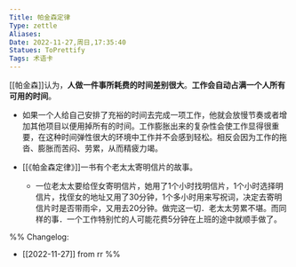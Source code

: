 ```yaml
---
Title: 帕金森定律 
Type: zettle
Aliases: 
Date: 2022-11-27,周日,17:35:40 
Statues: ToPrettify 
Tags: 术语卡
---
```


[[帕金森]]认为，**人做一件事所耗费的时间差别很大**。**工作会自动占满一个人所有可用的时间**。

- 如果一个人给自己安排了充裕的时间去完成一项工作，他就会放慢节奏或者增加其他项目以便用掉所有的时间。工作膨胀出来的复杂性会使工作显得很重要，在这种时间弹性很大的环境中工作并不会感到轻松。相反会因为工作的拖沓、膨胀而苦闷、劳累，从而精疲力竭。

-   [[《帕金森定律》]]一书有个老太太寄明信片的故事。
	- 一位老太太要给侄女寄明信片，她用了1个小时找明信片，1个小时选择明信片，找侄女的地址又用了30分钟，1个多小时用来写祝词，决定去寄明信片时是否带雨伞，又用去20分钟。做完这一切．老太太劳累不堪。而同样的事．一个工作特别忙的人可能花费5分钟在上班的途中就顺手做了。



%%
Changelog:
- [[2022-11-27]] from rr
%%

